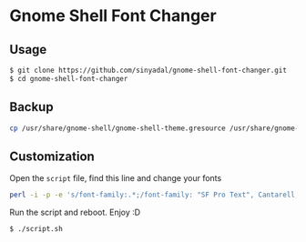 # Gnome Shell Font Changer

## Usage

```bash
$ git clone https://github.com/sinyadal/gnome-shell-font-changer.git
$ cd gnome-shell-font-changer
```
## Backup

```bash
cp /usr/share/gnome-shell/gnome-shell-theme.gresource /usr/share/gnome-shell/gnome-shell-theme.gresource.bak
```
## Customization

Open the `script` file, find this line and change your fonts 

```bash
perl -i -p -e 's/font-family:.*;/font-family: "SF Pro Text", Cantarell, Sans-Serif;/' gnome-shell.css
```

Run the script and reboot. Enjoy :D
```bash
$ ./script.sh 
```

